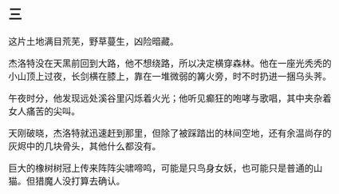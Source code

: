 <head>
<style>
body {
    font-size: 18px;
}
</style>
</head>

## 三

这片土地满目荒芜，野草蔓生，凶险暗藏。

杰洛特没在天黑前回到大路，他不想绕路，所以决定横穿森林。他在一座光秃秃的小山顶上过夜，长剑横在膝上，靠在一堆微弱的篝火旁，时不时扔进一捆乌头荠。

午夜时分，他发现远处溪谷里闪烁着火光；他听见癫狂的咆哮与歌唱，其中夹杂着女人痛苦的尖叫。

天刚破晓，杰洛特就迅速赶到那里，但除了被踩踏出的林间空地，还有余温尚存的灰烬中的几块骨头，其他什么都没有。

巨大的橡树树冠上传来阵阵尖啸啼鸣，可能是只鸟身女妖，也可能只是普通的山猫。但猎魔人没打算去确认。
